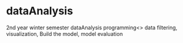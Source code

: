 # dataAnalysis
2nd year winter semester dataAnalysis programming<>
data filtering, visualization, Build the model, model evaluation
